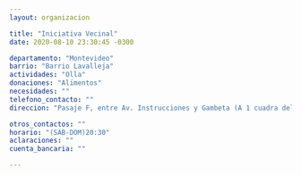 ```yaml
---
layout: organizacion

title: "Iniciativa Vecinal"
date: 2020-08-10 23:30:45 -0300

departamento: "Montevideo"
barrio: "Barrio Lavalleja"
actividades: "Olla"
donaciones: "Alimentos"
necesidades: ""
telefono_contacto: ""
direccion: "Pasaje F, entre Av. Instrucciones y Gambeta (A 1 cuadra del liceo 60)"

otros_contactos: ""
horario: "(SAB-DOM)20:30"
aclaraciones: ""
cuenta_bancaria: ""

---
```


